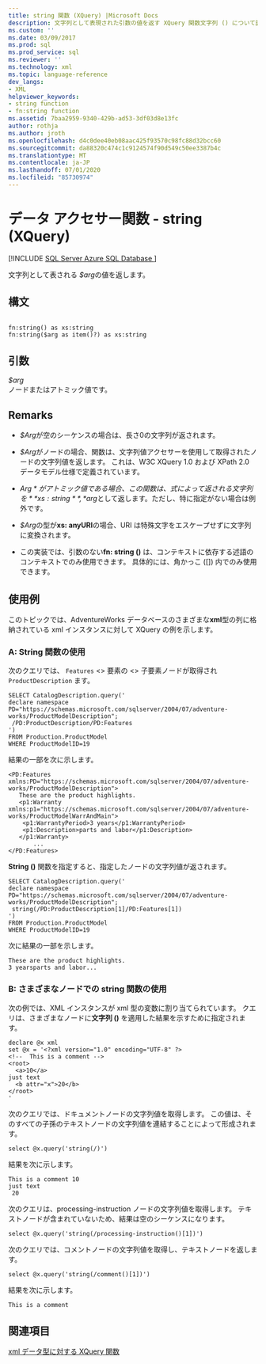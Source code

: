 ```yaml
---
title: string 関数 (XQuery) |Microsoft Docs
description: 文字列として表現された引数の値を返す XQuery 関数文字列 () について説明します。
ms.custom: ''
ms.date: 03/09/2017
ms.prod: sql
ms.prod_service: sql
ms.reviewer: ''
ms.technology: xml
ms.topic: language-reference
dev_langs:
- XML
helpviewer_keywords:
- string function
- fn:string function
ms.assetid: 7baa2959-9340-429b-ad53-3df03d8e13fc
author: rothja
ms.author: jroth
ms.openlocfilehash: d4c0dee40eb08aac425f93570c98fc88d32bcc60
ms.sourcegitcommit: da88320c474c1c9124574f90d549c50ee3387b4c
ms.translationtype: MT
ms.contentlocale: ja-JP
ms.lasthandoff: 07/01/2020
ms.locfileid: "85730974"
---
```

# <a name="data-accessor-functions---string-xquery"></a>データ アクセサー関数 - string (XQuery)
[!INCLUDE [SQL Server Azure SQL Database ](../includes/applies-to-version/sqlserver.md)]

  文字列として表される *$arg*の値を返します。  
  
## <a name="syntax"></a>構文  
  
```  
  
fn:string() as xs:string  
fn:string($arg as item()?) as xs:string  
```  
  
## <a name="arguments"></a>引数  
 *$arg*  
 ノードまたはアトミック値です。  
  
## <a name="remarks"></a>Remarks  
  
-   *$Arg*が空のシーケンスの場合は、長さ0の文字列が返されます。  
  
-   *$Arg*がノードの場合、関数は、文字列値アクセサーを使用して取得されたノードの文字列値を返します。 これは、W3C XQuery 1.0 および XPath 2.0 データモデル仕様で定義されています。  
  
-   *$Arg*がアトミック値である場合、この関数は、式によって返される文字列を**xs: string**, *$arg*として返します。ただし、特に指定がない場合は例外です。  
  
-   *$Arg*の型が**xs: anyURI**の場合、URI は特殊文字をエスケープせずに文字列に変換されます。  
  
-   この実装では、引数のない**fn: string ()** は、コンテキストに依存する述語のコンテキストでのみ使用できます。 具体的には、角かっこ ([]) 内でのみ使用できます。  
  
## <a name="examples"></a>使用例  
 このトピックでは、AdventureWorks データベースのさまざまな**xml**型の列に格納されている xml インスタンスに対して XQuery の例を示します。  
  
### <a name="a-using-the-string-function"></a>A: String 関数の使用  
 次のクエリでは、 `Features` <> 要素の <> 子要素ノードが取得され `ProductDescription` ます。  
  
```  
SELECT CatalogDescription.query('  
declare namespace PD="https://schemas.microsoft.com/sqlserver/2004/07/adventure-works/ProductModelDescription";  
 /PD:ProductDescription/PD:Features  
')  
FROM Production.ProductModel  
WHERE ProductModelID=19  
```  
  
 結果の一部を次に示します。  
  
```  
<PD:Features xmlns:PD="https://schemas.microsoft.com/sqlserver/2004/07/adventure-works/ProductModelDescription">  
   These are the product highlights.   
   <p1:Warranty xmlns:p1="https://schemas.microsoft.com/sqlserver/2004/07/adventure-works/ProductModelWarrAndMain">  
    <p1:WarrantyPeriod>3 years</p1:WarrantyPeriod>  
    <p1:Description>parts and labor</p1:Description>  
   </p1:Warranty>  
       ...  
</PD:Features>  
```  
  
 **String ()** 関数を指定すると、指定したノードの文字列値が返されます。  
  
```  
SELECT CatalogDescription.query('  
declare namespace PD="https://schemas.microsoft.com/sqlserver/2004/07/adventure-works/ProductModelDescription";  
 string(/PD:ProductDescription[1]/PD:Features[1])  
')  
FROM Production.ProductModel  
WHERE ProductModelID=19  
```  
  
 次に結果の一部を示します。  
  
```  
These are the product highlights.   
3 yearsparts and labor...    
```  
  
### <a name="b-using-the-string-function-on-various-nodes"></a>B: さまざまなノードでの string 関数の使用  
 次の例では、XML インスタンスが xml 型の変数に割り当てられています。 クエリは、さまざまなノードに**文字列 ()** を適用した結果を示すために指定されます。  
  
```  
declare @x xml  
set @x = '<?xml version="1.0" encoding="UTF-8" ?>  
<!--  This is a comment -->  
<root>  
  <a>10</a>  
just text  
  <b attr="x">20</b>  
</root>  
'  
```  
  
 次のクエリでは、ドキュメントノードの文字列値を取得します。 この値は、そのすべての子孫のテキストノードの文字列値を連結することによって形成されます。  
  
```  
select @x.query('string(/)')  
```  
  
 結果を次に示します。  
  
```  
This is a comment 10  
just text  
 20  
```  
  
 次のクエリは、processing-instruction ノードの文字列値を取得します。 テキストノードが含まれていないため、結果は空のシーケンスになります。  
  
```  
select @x.query('string(/processing-instruction()[1])')  
```  
  
 次のクエリでは、コメントノードの文字列値を取得し、テキストノードを返します。  
  
```  
select @x.query('string(/comment()[1])')  
```  
  
 結果を次に示します。  
  
```  
This is a comment   
```  
  
## <a name="see-also"></a>関連項目  
 [xml データ型に対する XQuery 関数](../xquery/xquery-functions-against-the-xml-data-type.md)  
  
  
